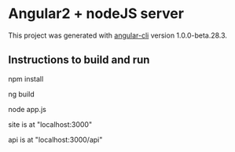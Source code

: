 # Angular2 + nodeJS server

This project was generated with [angular-cli](https://github.com/angular/angular-cli) version 1.0.0-beta.28.3.

## Instructions to build and run

npm install

ng build 

node app.js

site is at "localhost:3000"

api is at "localhost:3000/api"
